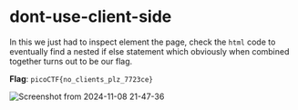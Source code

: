 # dont-use-client-side
In this we just had to inspect element the page, check the `html` code to eventually find a nested if else statement which obviously when combined together turns out to be our flag.

__Flag__: `picoCTF{no_clients_plz_7723ce}`

![Screenshot from 2024-11-08 21-47-36](https://github.com/user-attachments/assets/cd52a96f-97c0-4fb0-bc69-05002f42d597)
